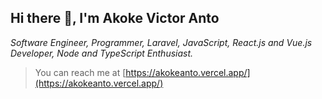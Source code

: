 
<h2> Hi there 👋, I'm Akoke Victor Anto</h2>

<p><em>Software Engineer, Programmer, Laravel, JavaScript, React.js and Vue.js Developer, Node and TypeScript Enthusiast.</em></p>

> You can reach me at [https://akokeanto.vercel.app/](https://akokeanto.vercel.app/)
